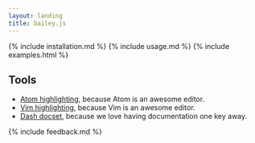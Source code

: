 ```yaml
---
layout: landing
title: bailey.js
---
```


{% include installation.md %}
{% include usage.md %}
{% include examples.html %}

## Tools
* [Atom highlighting](https://atom.io/packages/language-bailey), because Atom is an awesome editor.
* [Vim highlighting](https://github.com/relekang/vim-baileyjs), because Vim is an awesome editor.
* [Dash docset](bailey.tgz), because we love having documentation one key away.

{% include feedback.md %}
